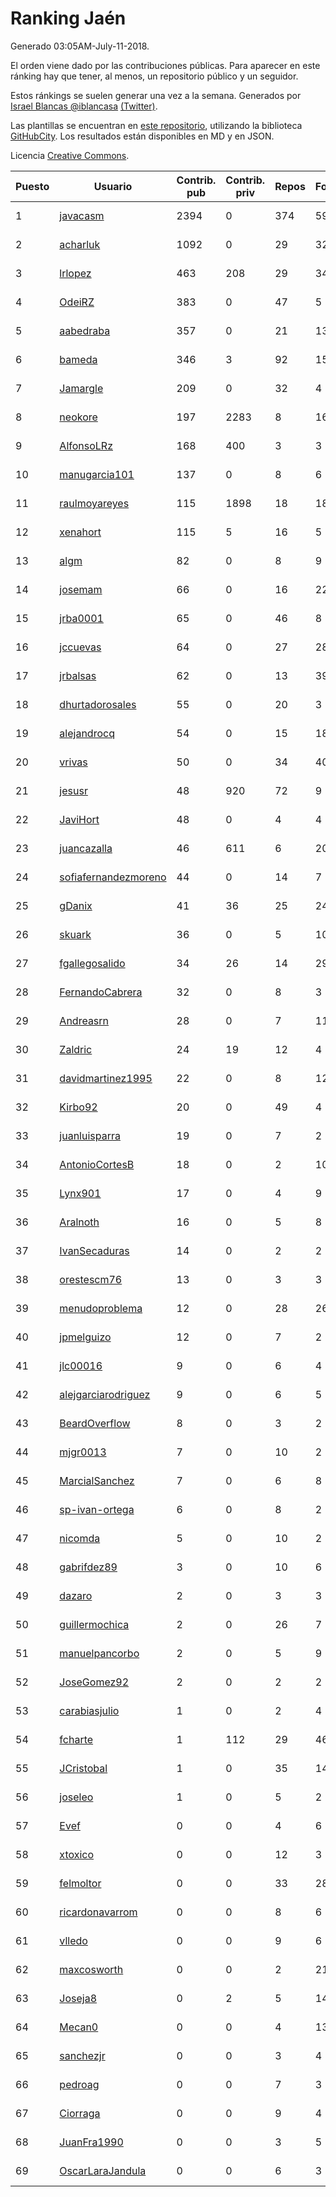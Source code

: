 # Ranking Jaén

Generado 03:05AM-July-11-2018.

El orden viene dado por las contribuciones públicas. Para aparecer en este ránking hay que tener, al menos, un repositorio público y un seguidor.

Estos ránkings se suelen generar una vez a la semana. Generados por [Israel Blancas @iblancasa](https://github.com/iblancasa/) [(Twitter)](https://twitter.com/iblancasa).

Las plantillas se encuentran en [este repositorio](https://github.com/iblancasa/GH-Spanish-Ranking), utilizando la biblioteca [GitHubCity](https://github.com/iblancasa/GitHubCity). Los resultados están disponibles en MD y en JSON.

Licencia [Creative Commons](https://creativecommons.org/licenses/by/4.0/).

| Puesto   |  Usuario  | Contrib. pub | Contrib. priv |Repos| Followers | Desde |  Avatar  |
|----------|-----------|--------------|---------------|-----|-----------|-------|----------|
|1|[javacasm](https://github.com/javacasm)|2394|0|374|59|2013-03-12|![javacasm]()|
|2|[acharluk](https://github.com/acharluk)|1092|0|29|32|2013-08-03|![acharluk]()|
|3|[lrlopez](https://github.com/lrlopez)|463|208|29|34|2011-01-04|![lrlopez]()|
|4|[OdeiRZ](https://github.com/OdeiRZ)|383|0|47|5|2014-10-01|![OdeiRZ]()|
|5|[aabedraba](https://github.com/aabedraba)|357|0|21|13|2017-04-19|![aabedraba]()|
|6|[bameda](https://github.com/bameda)|346|3|92|158|2011-06-26|![bameda]()|
|7|[Jamargle](https://github.com/Jamargle)|209|0|32|4|2015-03-24|![Jamargle]()|
|8|[neokore](https://github.com/neokore)|197|2283|8|16|2011-07-25|![neokore]()|
|9|[AlfonsoLRz](https://github.com/AlfonsoLRz)|168|400|3|3|2016-10-02|![AlfonsoLRz]()|
|10|[manugarcia101](https://github.com/manugarcia101)|137|0|8|6|2017-09-22|![manugarcia101]()|
|11|[raulmoyareyes](https://github.com/raulmoyareyes)|115|1898|18|18|2012-08-04|![raulmoyareyes]()|
|12|[xenahort](https://github.com/xenahort)|115|5|16|5|2016-03-30|![xenahort]()|
|13|[algm](https://github.com/algm)|82|0|8|9|2009-10-29|![algm]()|
|14|[josemam](https://github.com/josemam)|66|0|16|22|2015-03-14|![josemam]()|
|15|[jrba0001](https://github.com/jrba0001)|65|0|46|8|2016-07-17|![jrba0001]()|
|16|[jccuevas](https://github.com/jccuevas)|64|0|27|28|2013-04-10|![jccuevas]()|
|17|[jrbalsas](https://github.com/jrbalsas)|62|0|13|39|2010-08-07|![jrbalsas]()|
|18|[dhurtadorosales](https://github.com/dhurtadorosales)|55|0|20|3|2016-09-19|![dhurtadorosales]()|
|19|[alejandrocq](https://github.com/alejandrocq)|54|0|15|18|2010-05-20|![alejandrocq]()|
|20|[vrivas](https://github.com/vrivas)|50|0|34|40|2012-12-14|![vrivas]()|
|21|[jesusr](https://github.com/jesusr)|48|920|72|9|2011-12-11|![jesusr]()|
|22|[JaviHort](https://github.com/JaviHort)|48|0|4|4|2018-01-04|![JaviHort]()|
|23|[juancazalla](https://github.com/juancazalla)|46|611|6|20|2015-03-24|![juancazalla]()|
|24|[sofiafernandezmoreno](https://github.com/sofiafernandezmoreno)|44|0|14|7|2014-11-21|![sofiafernandezmoreno]()|
|25|[gDanix](https://github.com/gDanix)|41|36|25|24|2011-10-10|![gDanix]()|
|26|[skuark](https://github.com/skuark)|36|0|5|10|2010-10-26|![skuark]()|
|27|[fgallegosalido](https://github.com/fgallegosalido)|34|26|14|29|2015-03-24|![fgallegosalido]()|
|28|[FernandoCabrera](https://github.com/FernandoCabrera)|32|0|8|3|2017-09-13|![FernandoCabrera]()|
|29|[Andreasrn](https://github.com/Andreasrn)|28|0|7|11|2016-03-31|![Andreasrn]()|
|30|[Zaldric](https://github.com/Zaldric)|24|19|12|4|2016-03-29|![Zaldric]()|
|31|[davidmartinez1995](https://github.com/davidmartinez1995)|22|0|8|12|2015-11-11|![davidmartinez1995]()|
|32|[Kirbo92](https://github.com/Kirbo92)|20|0|49|4|2011-01-12|![Kirbo92]()|
|33|[juanluisparra](https://github.com/juanluisparra)|19|0|7|2|2016-09-19|![juanluisparra]()|
|34|[AntonioCortesB](https://github.com/AntonioCortesB)|18|0|2|10|2016-09-15|![AntonioCortesB]()|
|35|[Lynx901](https://github.com/Lynx901)|17|0|4|9|2014-11-11|![Lynx901]()|
|36|[Aralnoth](https://github.com/Aralnoth)|16|0|5|8|2011-04-06|![Aralnoth]()|
|37|[IvanSecaduras](https://github.com/IvanSecaduras)|14|0|2|2|2015-09-25|![IvanSecaduras]()|
|38|[orestescm76](https://github.com/orestescm76)|13|0|3|3|2016-09-04|![orestescm76]()|
|39|[menudoproblema](https://github.com/menudoproblema)|12|0|28|26|2011-08-12|![menudoproblema]()|
|40|[jpmelguizo](https://github.com/jpmelguizo)|12|0|7|2|2013-01-29|![jpmelguizo]()|
|41|[jlc00016](https://github.com/jlc00016)|9|0|6|4|2015-06-05|![jlc00016]()|
|42|[alejgarciarodriguez](https://github.com/alejgarciarodriguez)|9|0|6|5|2015-12-19|![alejgarciarodriguez]()|
|43|[BeardOverflow](https://github.com/BeardOverflow)|8|0|3|2|2013-04-13|![BeardOverflow]()|
|44|[mjgr0013](https://github.com/mjgr0013)|7|0|10|2|2014-10-01|![mjgr0013]()|
|45|[MarcialSanchez](https://github.com/MarcialSanchez)|7|0|6|8|2015-10-03|![MarcialSanchez]()|
|46|[sp-ivan-ortega](https://github.com/sp-ivan-ortega)|6|0|8|2|2016-02-22|![sp-ivan-ortega]()|
|47|[nicomda](https://github.com/nicomda)|5|0|10|2|2013-06-13|![nicomda]()|
|48|[gabrifdez89](https://github.com/gabrifdez89)|3|0|10|6|2013-02-26|![gabrifdez89]()|
|49|[dazaro](https://github.com/dazaro)|2|0|3|3|2014-10-08|![dazaro]()|
|50|[guillermochica](https://github.com/guillermochica)|2|0|26|7|2014-10-20|![guillermochica]()|
|51|[manuelpancorbo](https://github.com/manuelpancorbo)|2|0|5|9|2014-11-04|![manuelpancorbo]()|
|52|[JoseGomez92](https://github.com/JoseGomez92)|2|0|2|2|2016-05-21|![JoseGomez92]()|
|53|[carabiasjulio](https://github.com/carabiasjulio)|1|0|2|4|2013-10-15|![carabiasjulio]()|
|54|[fcharte](https://github.com/fcharte)|1|112|29|46|2014-08-05|![fcharte]()|
|55|[JCristobal](https://github.com/JCristobal)|1|0|35|14|2014-09-23|![JCristobal]()|
|56|[joseleo](https://github.com/joseleo)|1|0|5|2|2015-03-19|![joseleo]()|
|57|[Evef](https://github.com/Evef)|0|0|4|6|2012-12-15|![Evef]()|
|58|[xtoxico](https://github.com/xtoxico)|0|0|12|3|2012-08-07|![xtoxico]()|
|59|[felmoltor](https://github.com/felmoltor)|0|0|33|28|2011-06-13|![felmoltor]()|
|60|[ricardonavarrom](https://github.com/ricardonavarrom)|0|0|8|6|2012-11-20|![ricardonavarrom]()|
|61|[vlledo](https://github.com/vlledo)|0|0|9|6|2011-03-28|![vlledo]()|
|62|[maxcosworth](https://github.com/maxcosworth)|0|0|2|21|2010-09-06|![maxcosworth]()|
|63|[Joseja8](https://github.com/Joseja8)|0|2|5|14|2014-07-12|![Joseja8]()|
|64|[Mecan0](https://github.com/Mecan0)|0|0|4|13|2013-06-11|![Mecan0]()|
|65|[sanchezjr](https://github.com/sanchezjr)|0|0|3|4|2013-12-17|![sanchezjr]()|
|66|[pedroag](https://github.com/pedroag)|0|0|7|3|2013-09-23|![pedroag]()|
|67|[Ciorraga](https://github.com/Ciorraga)|0|0|9|4|2013-11-08|![Ciorraga]()|
|68|[JuanFra1990](https://github.com/JuanFra1990)|0|0|3|5|2015-10-22|![JuanFra1990]()|
|69|[OscarLaraJandula](https://github.com/OscarLaraJandula)|0|0|6|3|2016-09-19|![OscarLaraJandula]()|
